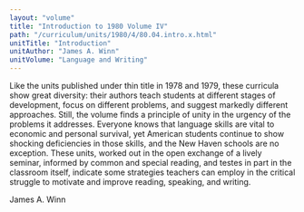 ```yaml
---
layout: "volume"
title: "Introduction to 1980 Volume IV"
path: "/curriculum/units/1980/4/80.04.intro.x.html"
unitTitle: "Introduction"
unitAuthor: "James A. Winn"
unitVolume: "Language and Writing"
---
```

<body>
 <p>
  Like the units published under thin title in 1978 and 1979, these curricula show great diversity: their authors teach students at different stages of development, focus on different problems, and suggest markedly different approaches. Still, the volume finds a principle of unity in the urgency of the problems it addresses. Everyone knows that language skills are vital to economic and personal survival, yet American students continue to show shocking deficiencies in those skills, and the New Haven schools are no exception. These units, worked out in the open exchange of a lively seminar, informed by common and special reading, and testes in part in the classroom itself, indicate some strategies teachers can employ in the critical struggle to motivate and improve reading, speaking, and writing.
 </p>
 <p>
  James A. Winn
 </p>


</body>